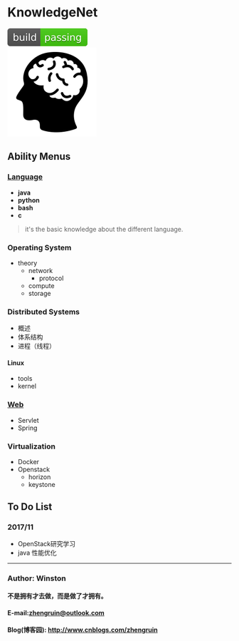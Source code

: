 # KnowledgeNet
![](/images/logo/passing.svg) <br>
![knowledgenet-logo]

## Ability  Menus
### [Language](/language)
- **java**
- **python**
- **bash**
- **c**

> it's the basic knowledge about the different language.

### Operating System
- theory
    - network
        - protocol
    - compute
    - storage

### Distributed Systems
- 概述
- 体系结构
- 进程（线程）

#### Linux
- tools
- kernel

### [Web](/web)
- Servlet
- Spring

### Virtualization
- Docker
- Openstack
    - horizon
    - keystone


## To Do List
### 2017/11
- OpenStack研究学习
- java 性能优化


***
### Author: Winston
#### 不是拥有才去做，而是做了才拥有。
#### E-mail:zhengruin@outlook.com 
#### Blog(博客园): http://www.cnblogs.com/zhengruin

[knowledgenet-logo]: /images/brain.png




